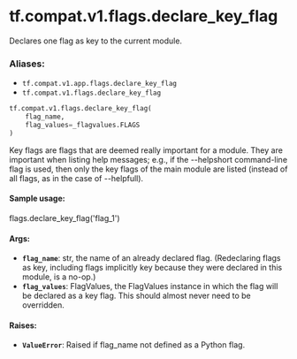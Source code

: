 <div itemscope itemtype="http://developers.google.com/ReferenceObject">
<meta itemprop="name" content="tf.compat.v1.flags.declare_key_flag" />
<meta itemprop="path" content="Stable" />
</div>

# tf.compat.v1.flags.declare_key_flag

Declares one flag as key to the current module.

### Aliases:

* `tf.compat.v1.app.flags.declare_key_flag`
* `tf.compat.v1.flags.declare_key_flag`

``` python
tf.compat.v1.flags.declare_key_flag(
    flag_name,
    flag_values=_flagvalues.FLAGS
)
```

<!-- Placeholder for "Used in" -->

Key flags are flags that are deemed really important for a module.
They are important when listing help messages; e.g., if the
--helpshort command-line flag is used, then only the key flags of the
main module are listed (instead of all flags, as in the case of
--helpfull).

#### Sample usage:


flags.declare_key_flag('flag_1')



#### Args:


* <b>`flag_name`</b>: str, the name of an already declared flag.
    (Redeclaring flags as key, including flags implicitly key
    because they were declared in this module, is a no-op.)
* <b>`flag_values`</b>: FlagValues, the FlagValues instance in which the flag will
    be declared as a key flag. This should almost never need to be
    overridden.


#### Raises:


* <b>`ValueError`</b>: Raised if flag_name not defined as a Python flag.
